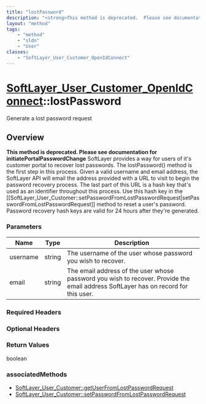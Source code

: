 ```yaml
---
title: "lostPassword"
description: "<strong>This method is deprecated.  Please see documentation for initiatePortalPasswordChange</strong> SoftLayer provide... "
layout: "method"
tags:
    - "method"
    - "sldn"
    - "User"
classes:
    - "SoftLayer_User_Customer_OpenIdConnect"
---
```

# [SoftLayer_User_Customer_OpenIdConnect](/reference/services/SoftLayer_User_Customer_OpenIdConnect)::lostPassword

Generate a lost password request


## Overview 
<strong>This method is deprecated.  Please see documentation for initiatePortalPasswordChange</strong> SoftLayer provides a way for users of it's customer portal to recover lost passwords. The lostPassword() method is the first step in this process. Given a valid username and email address, the SoftLayer API will email the address provided with a URL to visit to begin the password recovery process. The last part of this URL is a hash key that's used as an identifier throughout this process. Use this hash key in the [[SoftLayer_User_Customer::setPasswordFromLostPasswordRequest|setPasswordFromLostPasswordRequest]] method to reset a user's password. Password recovery hash keys are valid for 24 hours after they're generated. 

### Parameters 
|Name | Type | Description |
| --- | --- | --- |
|username| string| The username of the user whose password you wish to recover.|
|email| string| The email address of the user whose password you wish to recover. Provide the email address SoftLayer has on record for this user.|


### Required Headers

### Optional Headers

### Return Values
boolean


### associatedMethods

*  [SoftLayer_User_Customer::getUserFromLostPasswordRequest](/reference/services/SoftLayer_User_Customer/getUserFromLostPasswordRequest )
*  [SoftLayer_User_Customer::setPasswordFromLostPasswordRequest](/reference/services/SoftLayer_User_Customer/setPasswordFromLostPasswordRequest )

